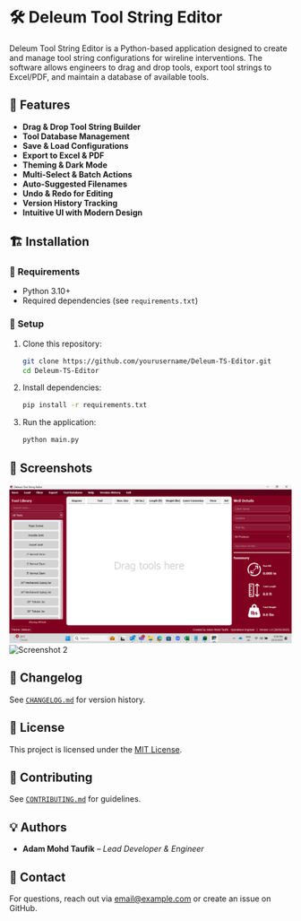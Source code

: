 # 🛠️ Deleum Tool String Editor

Deleum Tool String Editor is a Python-based application designed to create and manage tool string configurations for wireline interventions. The software allows engineers to drag and drop tools, export tool strings to Excel/PDF, and maintain a database of available tools.

## 🚀 Features
- **Drag & Drop Tool String Builder**
- **Tool Database Management**
- **Save & Load Configurations**
- **Export to Excel & PDF**
- **Theming & Dark Mode**
- **Multi-Select & Batch Actions**
- **Auto-Suggested Filenames**
- **Undo & Redo for Editing**
- **Version History Tracking**
- **Intuitive UI with Modern Design**

## 🏗️ Installation
### 🔹 **Requirements**
- Python 3.10+
- Required dependencies (see `requirements.txt`)

### 🔹 **Setup**
1. Clone this repository:
   ```sh
   git clone https://github.com/yourusername/Deleum-TS-Editor.git
   cd Deleum-TS-Editor
   ```
2. Install dependencies:
   ```sh
   pip install -r requirements.txt
   ```
3. Run the application:
   ```sh
   python main.py
   ```

## 📸 Screenshots
<!-- Add screenshots of the UI here -->
![Screenshot 1](assets/screenshots/main_window.png)
![Screenshot 2](assets/screenshots/tool_library.png)

## 📝 Changelog
See [`CHANGELOG.md`](CHANGELOG.md) for version history.

## 📜 License
This project is licensed under the [MIT License](LICENSE).

## 🤝 Contributing
See [`CONTRIBUTING.md`](CONTRIBUTING.md) for guidelines.

## 💡 Authors
- **Adam Mohd Taufik** – *Lead Developer & Engineer*

## 🔗 Contact
For questions, reach out via [email@example.com](mailto:email@example.com) or create an issue on GitHub.
